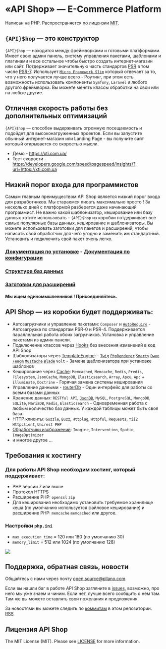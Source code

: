 
# «API Shop» — E-Commerce Platform
Написан на PHP. Распространяется по лицензии [MIT](https://opensource.org/licenses/MIT).
## `{API}$hop` — это конструктор
`{API}$hop` — находится между фреймворками и готовыми платформами. Имеет свою админ панель, систему управления пакетами, шаблонами и плагинами и все остальное чтобы быстро создать интернет-магазин или сайт. Потдерживает значительную часть стандартов [PSR](https://www.php-fig.org/) в том числе [PSR-7](https://www.php-fig.org/psr/psr-7/). Использует [`Micro Framework Slim`](https://www.slimframework.com/) который отвечает за то, что у него получается лучше всего - Роутинг, при этом есть возможность использовать компоненты `Symfony`, `Laravel` и любого другого фреймворка. Вы можете менять классы обработки на свои или на любые другие.
## Отличная скорость работы без дополнительных оптимизаций
`{API}$hop` — способен выдерживать огромную посещаемость и подойдет для высоконагруженных проектов. Если вы запустите обычный интернет-магазин или Landing Page - вы получите сайт который открывается со скоростью мысли. 
- Демо - https://xti.com.ua/
- Тест скорости - https://developers.google.com/speed/pagespeed/insights/?url=https://xti.com.ua
## Низкий порог входа для программистов
Самым главным преимуществом API Shop является низкий порог входа для разработчиков. Мы стараемся писать максимально просто ! За несколько дней с платформой разберется даже начинающий программист. Не важно какой шаблонизатор, кеширование или базу данных хотите использовать - `{API}$hop` из коробки потдерживает все самые популярные базы данных, кеширование и шаблонизаторы. Вы можете использовать заготовки для пакетов и расширений, чтобы написать свой обработчик для чего угодно и заменить им стандартный. Установить и подключить свой пакет очень легко.
### [Документация по установке](https://github.com/pllano/api-shop/blob/master/INSTALL.md) - [Документация по конфигурации](https://github.com/pllano/api-shop/blob/master/app/README.md)
### [Структура баз данных](https://github.com/pllano/structure-db)
### [Заготовки для расширений](https://github.com/pllano/skeleton-extensions)
#### Мы ищем единомышленников ! Присоединяйтесь.
## API Shop — из коробки будет поддерживать:
- Автозагрузчики и управление пакетами: `Composer` и [`AutoRequire`](https://github.com/pllano/auto-require) - Автозагрузка по стандартам PSR-0 и PSR-4. Поддерживается параллельная работа обоих загрузчиков. Установка и управление пакетами из админ панели.
- Подключение классов через [Hooks](https://github.com/pllano/hooks) без внесения изменений в код API Shop
- Шаблонизаторы через [TemplateEngine](https://github.com/pllano/template-engine): - [`Twig`](https://github.com/twigphp/Twig) [`PhpRenderer`](https://github.com/slimphp/PHP-View) [`Smarty`](https://github.com/smarty-php/smarty) [`Dwoo`](https://github.com/dwoo-project/dwoo) [`Fenom`](https://github.com/fenom-template/fenom)  [`Mustache`](https://github.com/bobthecow/mustache.php) [`Blade`](https://github.com/PhiloNL/Laravel-Blade) `Volt` - Замена шаблонизатора при установке шаблонов
- Кеширование через [Cache](https://github.com/pllano/cache): `Memcached`, `Memcache`, `Redis`, `Predis`, `Filesystem`, `JsonCache`, `MongoDB`, `Elasticsearch`, `Array`, `Apcu`, `Apc` + `illuminate`, `Doctrine` - Горячая замена системы кеширования
- Управление данными - [routerDb](https://github.com/pllano/router-db) - Один интерфейс для работы со всеми базами данных
- Хранение данных: `RESTful API`, [`JsonDB`](https://github.com/pllano/json-db), `MySQL`, `PostgreSQL`, `MongoDB`, `SQLite`, `MariaDB`, `Redis`, `Elasticsearch` - Одновременная работа с любым количество баз данных. У каждой таблицы может быть своя база.
- HTTP клиенты: `Guzzle`, `Buzz`, `Httplug`, `Httpful`, `Requests`, `Yii2 Httpclient`, `Unirest PHP`
- [Обработчики изображений](https://github.com/pllano/router-image): `Imagine`, `Intervention`, `Spatie`, `ImageOptimizer`
- и многое другое ...
## Требования к хостингу
### Для работы API Shop необходим хостинг, который поддерживает:
- PHP версии 7 или выше
- Протокол HTTPS
- Расширение PHP: `openssl` `zip`
- Для кеширования необходимо установить требуемое хранилище кеша (по умолчанию используется файловое кеширование) и расширение PHP: `memcache` `memcached` или другое.
### Настройки `php.ini`
- `max_execution_time` = 120 или 180 (по умолчанию 30)
- `memory_limit` = 512 или 1024 (по умолчанию 128)

![](https://github.com/pllano/api-shop/blob/master/themes/templates/mini-mo/img/logo.png)

<a name="feedback"></a>
## Поддержка, обратная связь, новости

Общайтесь с нами через почту open.source@pllano.com

Если вы нашли баг в работе API Shop загляните в
[issues](https://github.com/pllano/api-shop/issues), возможно, про него мы уже знаем и
чиним. Если нет, лучше всего сообщить о нём там. Там же вы можете оставлять свои
пожелания и предложения.

За новостями вы можете следить по
[коммитам](https://github.com/pllano/api-shop/commits/master) в этом репозитории.
[RSS](https://github.com/pllano/api-shop/commits/master.atom).

Лицензия API Shop
-------

The MIT License (MIT). Please see [LICENSE](https://github.com/pllano/api-shop/blob/master/LICENSE) for more information.

